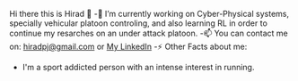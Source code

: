 Hi there this is Hirad 👋
-🔭 I’m currently working on Cyber-Physical systems, specially vehicular platoon controling, and also learning RL in order to continue my resarches on an under attack platoon.
-📫 You can contact me on: hiradpj@gmail.com or <a href="https://www.linkedin.com/in/hirad-pejman-68306a184/">My LinkedIn</a>
-⚡ Other Facts about me:
- I'm a sport addicted person with an intense interest in running.

